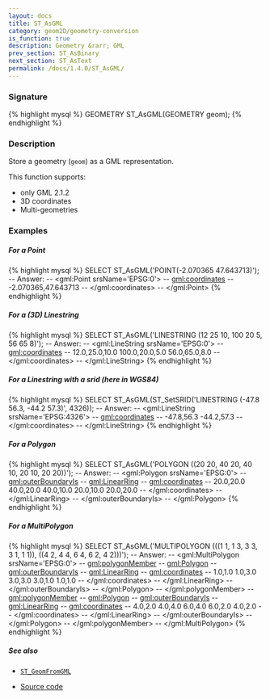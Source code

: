 ```yaml
---
layout: docs
title: ST_AsGML
category: geom2D/geometry-conversion
is_function: true
description: Geometry &rarr; GML
prev_section: ST_AsBinary
next_section: ST_AsText
permalink: /docs/1.4.0/ST_AsGML/
---
```


### Signature

{% highlight mysql %}
GEOMETRY ST_AsGML(GEOMETRY geom);
{% endhighlight %}

### Description

Store a geometry (`geom`) as a GML representation.

This function supports:

* only GML 2.1.2
* 3D coordinates
* Multi-geometries

### Examples

##### For a Point
{% highlight mysql %}
SELECT ST_AsGML('POINT(-2.070365 47.643713)');
-- Answer: 
--	<gml:Point srsName='EPSG:0'>
--	  <gml:coordinates>
--	    -2.070365,47.643713 
--	  </gml:coordinates>
--	</gml:Point>
{% endhighlight %}

##### For a (3D) Linestring
{% highlight mysql %}
SELECT ST_AsGML('LINESTRING (12 25 10, 100 20 5, 56 65 8)');
-- Answer: 
--	<gml:LineString srsName='EPSG:0'>
--	  <gml:coordinates>
--	    12.0,25.0,10.0 100.0,20.0,5.0 56.0,65.0,8.0 
--	  </gml:coordinates>
--	</gml:LineString>
{% endhighlight %}

##### For a Linestring with a srid (here in WGS84)
{% highlight mysql %}
SELECT ST_AsGML(ST_SetSRID('LINESTRING (-47.8 56.3, -44.2 57.3)', 4326));
-- Answer: 
--	<gml:LineString srsName='EPSG:4326'>
--	  <gml:coordinates>
--	    -47.8,56.3 -44.2,57.3 
--	  </gml:coordinates>
--	</gml:LineString>
{% endhighlight %}

##### For a Polygon
{% highlight mysql %}
SELECT ST_AsGML('POLYGON ((20 20, 40 20, 40 10, 20 10, 20 20))');
-- Answer: 
--	<gml:Polygon srsName='EPSG:0'>
--	  <gml:outerBoundaryIs>
--	    <gml:LinearRing>
--	      <gml:coordinates>
--		20.0,20.0 40.0,20.0 40.0,10.0 20.0,10.0 20.0,20.0
--	      </gml:coordinates>
--	    </gml:LinearRing>
--	  </gml:outerBoundaryIs>
--	</gml:Polygon>
{% endhighlight %}

##### For a MultiPolygon
{% highlight mysql %}
SELECT ST_AsGML('MULTIPOLYGON (((1 1, 1 3, 3 3, 3 1, 1 1)), 
  			       ((4 2, 4 4, 6 4, 6 2, 4 2)))');
-- Answer: 
--	<gml:MultiPolygon srsName='EPSG:0'>
--	  <gml:polygonMember>
--	    <gml:Polygon>
--	      <gml:outerBoundaryIs>
--		<gml:LinearRing>
--		  <gml:coordinates>
--		    1.0,1.0 1.0,3.0 3.0,3.0 3.0,1.0 1.0,1.0 
--		  </gml:coordinates>
--		</gml:LinearRing>
--	      </gml:outerBoundaryIs>
--	    </gml:Polygon>
--	  </gml:polygonMember>
--	  <gml:polygonMember>
--	    <gml:Polygon>
--	      <gml:outerBoundaryIs>
--		<gml:LinearRing>
--		  <gml:coordinates>
--		    4.0,2.0 4.0,4.0 6.0,4.0 6.0,2.0 4.0,2.0 
--		  </gml:coordinates>
--		</gml:LinearRing>
--	      </gml:outerBoundaryIs>
--	    </gml:Polygon>
--	  </gml:polygonMember>
--	</gml:MultiPolygon>
{% endhighlight %}

##### See also

* [`ST_GeomFromGML`](../ST_GeomFromGML)

* <a href="https://github.com/orbisgis/h2gis/blob/master/h2gis-functions/src/main/java/org/h2gis/functions/spatial/convert/ST_AsGML.java" target="_blank">Source code</a>
